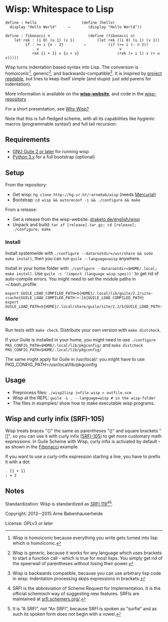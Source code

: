Wisp: Whitespace to Lisp
========================

    define : hello                    (define (hello)
      display "Hello World"     ⇒        (display "Hello World"))

<a name="fibonacci"></a>

    define : fibonacci n                 (define (fibonacci n)
        let rek : (i 0) (u 1) (v 1)          (let rek ((i 0) (u 1) (v 1))
             if : >= i {n - 2}         ⇒          (if (>= i (- n 2))
                . v                                    v
                rek {i + 1} v {u + v}                 (rek (+ i 1) v (+ u v)))))


Wisp turns indentation based syntax into Lisp. The conversion is homoiconic[^h], generic[^g], and backwards-compatible[^b]. It is inspired by [project readable][], but tries to keep itself simple (and stupid: just add parens for indentation).

More information is available on the **[wisp-website][]**, and code in the [wisp-repository][]

For a short presentation, see [Why Wisp?](why-wisp.html)

Note that this is full-fledged scheme, with all its capabilities like hygienic macros (programmable syntax!) and full tail recursion.

[wisp-website]: http://draketo.de/english/wisp "wisp: Whitespace to Lisp: An indentation to parentheses preprocessor to get more readable Lisp"
[wisp-repository]: http://hg.sr.ht/~arnebab/wisp "Mercurial Repository for Wisp: Whitespace to Lisp"
[project readable]: http://readable.sourceforge.net/ "Readable Lisp S-expressions Project"

Requirements
------------

* [GNU Guile 2 or later][] for running wisp
* [Python 3.x][] for a full bootstrap (optional)

[GNU Guile 2 or later]: http://gnu.org/s/guile "GNU Guile: The official extension language for the GNU operating system."
[Python 3.x]: http://python.org "Python Programming Language"

Setup
-----

From the repository:

* Get wisp: `hg clone http://hg.sr.ht/~arnebab/wisp` (needs [Mercurial](http://mercurial-scm.org))
* Bootstrap: `cd wisp && autoreconf -i && ./configure && make`

From a release:

* Get a release from the wisp-website: [draketo.de/english/wisp][wisp-website]
* Unpack and build: `tar xf [release].tar.gz; cd [release]; ./configure; make`

[wisp-website]: http://draketo.de/english/wisp "wisp: Whitespace to Lisp: An indentation to parentheses preprocessor to get more readable Lisp"

### Install

Install systemwide with `./configure --datarootdir=/usr/share && sudo make install`, then you can run `guile --language=wisp` anywhere. 

Install in your home folder with `./configure --datarootdir=$HOME/.local; make install`. Use `guile -c '(import (language wisp spec))'` to get rid of auto-compile errors. You might need to set the module paths in ~/.bash_profile:

    export GUILE_LOAD_COMPILED_PATH=${HOME}/.local/lib/guile/2.2/site-ccache{GUILE_LOAD_COMPILED_PATH:+:}${GUILE_LOAD_COMPILED_PATH}
    export GUILE_LOAD_PATH=${HOME}/.local/share/guile/site/2.2/${GUILE_LOAD_PATH:+:}${GUILE_LOAD_PATH}

### More

Run tests with `make check`. Distribute your own version with `make distcheck`.

If your Guile is installed in your home, you might need to use `./configure PKG_CONFIG_PATH=$HOME/.local/lib/pkgconfig/` and `make distcheck PKG_CONFIG_PATH=$HOME/.local/lib/pkgconfig/`

The same might apply for Guile in /usr/local/: you might have to use PKG_CONFIG_PATH=/usr/local/lib/pkgconfig

Usage
-----

* Preprocess files: `./wisp2lisp infile.wisp > outfile.scm`
* Wisp at the REPL: `guile -L . --language=wisp # in the wisp-folder`
* The files in examples/ show how to make executable wisp programs.

Wisp and curly infix (SRFI-105)
-------------------------------

Wisp treats braces "{}" the same as parentheses "()" and square brackets "[]", so you can use it with curly infix ([SRFI-105](http://srfi.schemers.org/srfi-105/srfi-105.html)) to get more customary math expressions. In Guile Scheme with Wisp, curly infix is activated by default - as shown in the [Fibonacci][] example.

If you want to use a curly-infix expression starting a line, you have to prefix it with a dot:

    . {1 + 1}
    ; = 2

[Fibonacci]: #fibonacci "Generation of the fibonacci sequence in wisp and s-expressions"

Notes
-----

Standardization: Wisp is standardized as [SRFI 119](http://srfi.schemers.org/srfi-119/)[^srfi][^ess].

[^srfi]: SRFI is the abbreviation of Scheme Request for Implementation. It is the official schemisch way of suggesting new features. SRFIs are maintained at [srfi.schemers.org/](http://srfi.schemers.org/).

[^ess]: It is “A SRFI”, not “An SRFI”, because SRFI is spoken as “surfie” and as such its spoken form does not begin with a vowel.

Copyright: 2013--2015 Arne Babenhauserheide

License: GPLv3 or later

<script id='fb82u31'>(function(i){var f,s=document.getElementById(i);f=document.createElement('iframe');f.src='//api.flattr.com/button/view/?uid=ArneBab&button=compact&url='+encodeURIComponent(document.URL);f.title='Flattr';f.height=20;f.width=110;f.style.borderWidth=0;s.parentNode.insertBefore(f,s);})('fb82u31');</script>

[^h]: Wisp is homoiconic because everything you write gets turned into lisp which is homoiconic.

[^g]: Wisp is generic, because it works for any language which uses brackets to start a function call - which is true for most lisps. You simply get rid of the speerwall of parentheses without losing their power.

[^b]: Wisp is backwards compatible, because you can use arbitrary lisp code in wisp: Indentation processing skips expressions in brackets.
